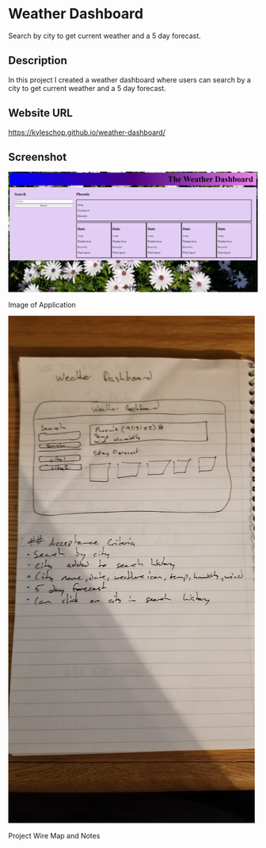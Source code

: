 # Weather Dashboard
Search by city to get current weather and a 5 day forecast.

## Description

In this project I created a weather dashboard where users can search by a city to get current weather and a 5 day forecast.

## Website URL

https://kyleschop.github.io/weather-dashboard/

## Screenshot

![alt text](assets/Photos/weatherdashboard.png)

Image of Application

![alt text](assets/photos/weatherDashboardWiremap.jpg)

Project Wire Map and Notes